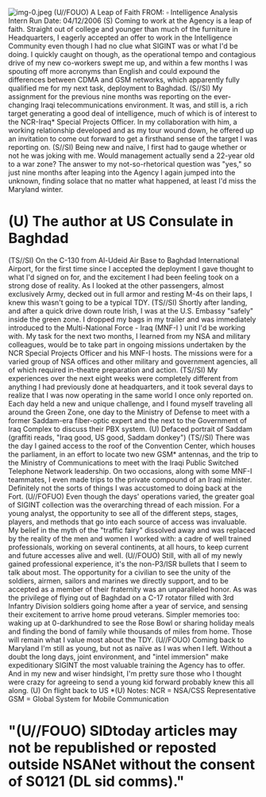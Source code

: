 ![img-0.jpeg](img-0.jpeg)
(U//FOUO) A Leap of Faith
FROM: $\square$
Intelligence Analysis Intern
Run Date: 04/12/2006
(S) Coming to work at the Agency is a leap of faith. Straight out of college and younger than much of the furniture in Headquarters, I eagerly accepted an offer to work in the Intelligence Community even though I had no clue what SIGINT was or what I'd be doing. I quickly caught on though, as the operational tempo and contagious drive of my new co-workers swept me up, and within a few months I was spouting off more acronyms than English and could expound the differences between CDMA and GSM networks, which apparently fully qualified me for my next task, deployment to Baghdad.
(S//SI) My assignment for the previous nine months was reporting on the ever-changing Iraqi telecommunications environment. It was, and still is, a rich target generating a good deal of intelligence, much of which is of interest to the NCR-Iraq* Special Projects Officer. In my collaboration with him, a working relationship developed and as my tour wound down, he offered up an invitation to come out forward to get a firsthand sense of the target I was reporting on.
(S//SI) Being new and naïve, I first had to gauge whether or not he was joking with me. Would management actually send a 22-year old to a war zone? The answer to my not-so-rhetorical question was "yes," so just nine months after leaping into the Agency I again jumped into the unknown, finding solace that no matter what happened, at least I'd miss the Maryland winter.

# (U) The author at US Consulate in Baghdad 

(TS//SI) On the C-130 from Al-Udeid Air Base to Baghdad International Airport, for the first time since I accepted the deployment I gave thought to what I'd signed on for, and the excitement I had been feeling took on a strong dose of reality. As I looked at the other passengers, almost exclusively Army, decked out in full armor and resting M-4s on their laps, I knew this wasn't going to be a typical TDY.
(TS//SI) Shortly after landing, and after a quick drive down route Irish, I was at the U.S. Embassy "safely" inside the green zone. I dropped my bags in my trailer and was immediately introduced to the Multi-National Force - Iraq (MNF-I ) unit I'd be working with. My task for the next two months, I learned from my NSA and military colleagues, would be to take part in ongoing missions undertaken by the NCR Special Projects Officer and his MNF-I hosts. The missions were for a varied group of NSA offices and other military and government agencies, all of which required in-theatre preparation and action.
(TS//SI) My experiences over the next eight weeks were completely different from anything I had previously done at headquarters, and it took several days to realize that I was now operating in the same world I once only reported on. Each day held a new and unique challenge, and I found myself traveling all around the Green Zone, one day to the Ministry of Defense to meet with a former Saddam-era fiber-optic expert and the next to the Government of Iraq Complex to discuss their PBX system.
(U) Defaced portrait of Saddam (graffiti reads, "Iraq good, US good, Saddam donkey")
(TS//SI) There was the day I gained access to the roof of the Convention Center, which houses the parliament, in an effort to locate two new GSM* antennas, and the trip to the Ministry of Communications to meet with the Iraqi Public Switched Telephone Network leadership. On two occasions, along with some MNF-I teammates, I even made trips to the private compound of an
Iraqi minister. Definitely not the sorts of things I was accustomed to doing back at the Fort.
(U//FOFUO) Even though the days' operations varied, the greater goal of SIGINT collection was the overarching thread of each mission. For a young analyst, the opportunity to see all of the different steps, stages, players, and methods that go into each source of access was invaluable. My belief in the myth of the "traffic fairy" dissolved away and was replaced by the reality of the men and women I worked with: a cadre of well trained professionals, working on several continents, at all hours, to keep current and future accesses alive and well.
(U//FOUO) Still, with all of my newly gained professional experience, it's the non-P3/ISR bullets that I seem to talk about most. The opportunity for a civilian to see the unity of the soldiers, airmen, sailors and marines we directly support, and to be accepted as a member of their fraternity was an unparalleled honor. As was the privilege of flying out of Baghdad on a C-17 rotator filled with 3rd Infantry Division soldiers going home after a year of service, and sensing their excitement to arrive home proud veterans. Simpler memories too: waking up at 0-darkhundred to see the Rose Bowl or sharing holiday meals and finding the bond of family while thousands of miles from home. Those will remain what I value most about the TDY.
(U//FOUO) Coming back to Maryland I'm still as young, but not as naïve as I was when I left. Without a doubt the long days, joint environment, and "intel immersion" make expeditionary SIGINT the most valuable training the Agency has to offer. And in my new and wiser hindsight, I'm pretty sure those who I thought were crazy for agreeing to send a young kid forward probably knew this all along.
(U) On flight back to US
*(U) Notes:
NCR = NSA/CSS Representative
GSM = Global System for Mobile Communication

# "(U//FOUO) SIDtoday articles may not be republished or reposted outside NSANet without the consent of S0121 (DL sid comms)."
